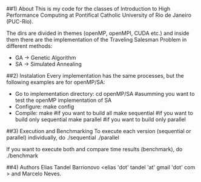 ##1) About
This is my code for the classes of Introduction to High Performance Computing
at Pontifical Catholic University of Rio de Janeiro (PUC-Rio).

The dirs are divided in themes (openMP, openMPI, CUDA etc.) and inside them there are the implementation of the Traveling Salesman Problem in different methods:

* GA -> Genetic Algorithm
* SA -> Simulated Annealing


##2) Instalation
Every implementation has the same processes, but the following examples are for openMP/SA:
* Go to implementation directory:
    cd openMP/SA #asumming you want to test the openMP implementation of SA
* Configure:
    make config
* Compile:
    make            #if you want to build all
    make sequential #if you want to build only sequential
    make parallel   #if you want to build only parallel

##3) Execution and Benchmarking
To execute each version (sequential or parallel) individually, do
    ./sequential
    ./parallel

If you want to execute both and compare time results (benchmark), do
    ./benchmark

##4) Authors
Elias Tandel Barrionovo \<elias 'dot' tandel 'at' gmail 'dot' com \> and Marcelo Neves.
